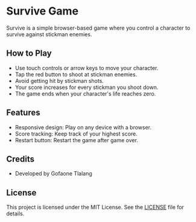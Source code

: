 # Survive Game

Survive is a simple browser-based game where you control a character to survive against stickman enemies.

## How to Play

- Use touch controls or arrow keys to move your character.
- Tap the red button to shoot at stickman enemies.
- Avoid getting hit by stickman shots.
- Your score increases for every stickman you shoot down.
- The game ends when your character's life reaches zero.

## Features

- Responsive design: Play on any device with a browser.
- Score tracking: Keep track of your highest score.
- Restart button: Restart the game after game over.

## Credits

- Developed by Gofaone Tlalang

## License

This project is licensed under the MIT License. See the [LICENSE](LICENSE) file for details.

